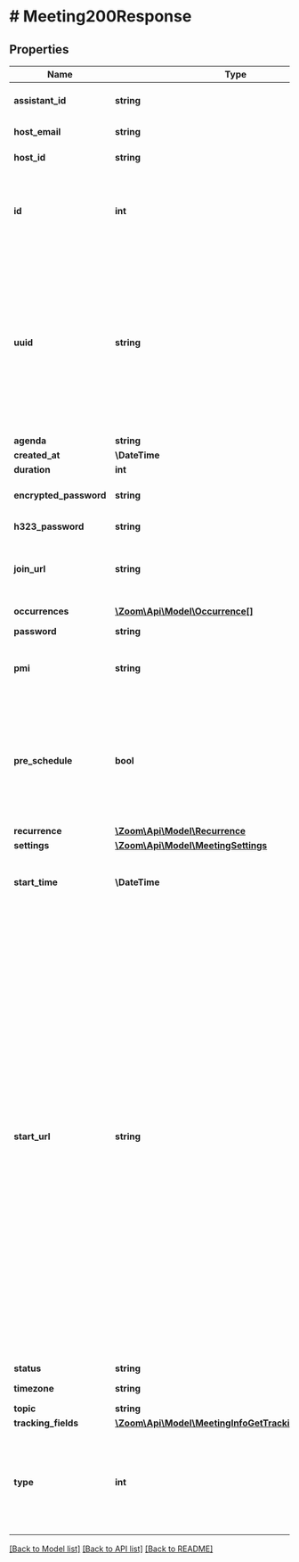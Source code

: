 # # Meeting200Response

## Properties

Name | Type | Description | Notes
------------ | ------------- | ------------- | -------------
**assistant_id** | **string** | The ID of the user who scheduled this meeting on behalf of the host. | [optional]
**host_email** | **string** | Email address of the meeting host. | [optional]
**host_id** | **string** | ID of the user who is set as host of meeting. | [optional]
**id** | **int** | [Meeting ID](https://support.zoom.us/hc/en-us/articles/201362373-What-is-a-Meeting-ID-): Unique identifier of the meeting in \&quot;**long**\&quot; format(represented as int64 data type in JSON), also known as the meeting number. | [optional]
**uuid** | **string** | Unique meeting ID. Each meeting instance will generate its own Meeting UUID (i.e., after a meeting ends, a new UUID will be generated for the next instance of the meeting). You can retrieve a list of UUIDs from past meeting instances using the [**List past meeting instances**](/docs/api-reference/zoom-api/methods#operation/pastMeetings) API. Please double encode your UUID when using it for API calls if the UUID begins with a &#x60;/&#x60; or contains &#x60;//&#x60; in it. | [optional]
**agenda** | **string** | Meeting description | [optional]
**created_at** | **\DateTime** | Time of creation. | [optional]
**duration** | **int** | Meeting duration. | [optional]
**encrypted_password** | **string** | Encrypted passcode for third party endpoints (H323/SIP). | [optional]
**h323_password** | **string** | H.323/SIP room system passcode. | [optional]
**join_url** | **string** | URL for participants to join the meeting. This URL should only be shared with users that you would like to invite for the meeting. | [optional]
**occurrences** | [**\Zoom\Api\Model\Occurrence[]**](Occurrence.md) | Array of occurrence objects. | [optional]
**password** | **string** | Meeting passcode. | [optional]
**pmi** | **string** | [Personal Meeting ID (PMI)](https://marketplace.zoom.us/docs/api-reference/using-zoom-apis#understanding-personal-meeting-id-pmi). Only used for scheduled meetings and recurring meetings with no fixed time. | [optional]
**pre_schedule** | **bool** | Whether the prescheduled meeting was created via the [GSuite app](https://support.zoom.us/hc/en-us/articles/360020187492-Zoom-for-GSuite-add-on). This **only** supports the meeting &#x60;type&#x60; value of &#x60;2&#x60; (scheduled meetings) and &#x60;3&#x60; (recurring meetings with no fixed time):  * &#x60;true&#x60; — A GSuite prescheduled meeting.  * &#x60;false&#x60; — A regular meeting. | [optional] [default to false]
**recurrence** | [**\Zoom\Api\Model\Recurrence**](Recurrence.md) |  | [optional]
**settings** | [**\Zoom\Api\Model\MeetingSettings**](MeetingSettings.md) |  | [optional]
**start_time** | **\DateTime** | Meeting start time in GMT/UTC. Start time will not be returned if the meeting is an **instant** meeting. | [optional]
**start_url** | **string** | &lt;br&gt;&lt;aside&gt;The &lt;code&gt;start_url&lt;/code&gt; of a Meeting is a URL using which a host or an alternative host can start the Meeting.   The expiration time for the &lt;code&gt;start_url&lt;/code&gt; field listed in the response of the [**Create a meeting**](/docs/api-reference/zoom-api/methods#operation/meetingCreate) API is two hours for all regular users.    For users created using the &lt;code&gt;custCreate&lt;/code&gt; option via the [**Create users**](/docs/api-reference/zoom-api/methods#operation/userCreate) API, the expiration time of the &lt;code&gt;start_url&lt;/code&gt; field is 90 days.   For security reasons, to retrieve the updated value for the &lt;code&gt;start_url&lt;/code&gt; field programmatically (after the expiry time), you must call the [**Get a meeting](/docs/api-reference/zoom-api/methods#operation/meeting) API and refer to the value of the &lt;code&gt;start_url&lt;/code&gt; field in the response.&lt;/aside&gt;&lt;br&gt;This URL should only be used by the host of the meeting and **should not be shared with anyone other than the host** of the meeting as anyone with this URL will be able to login to the Zoom Client as the host of the meeting. | [optional]
**status** | **string** | Meeting status | [optional]
**timezone** | **string** | Timezone to format the meeting start time on the . | [optional]
**topic** | **string** | Meeting topic. | [optional]
**tracking_fields** | [**\Zoom\Api\Model\MeetingInfoGetTrackingFieldsInner[]**](MeetingInfoGetTrackingFieldsInner.md) | Tracking fields | [optional]
**type** | **int** | Meeting Types:&lt;br&gt;&#x60;1&#x60; - Instant meeting.&lt;br&gt;&#x60;2&#x60; - Scheduled meeting.&lt;br&gt;&#x60;3&#x60; - Recurring meeting with no fixed time.&lt;br&gt;&#x60;4&#x60; - PMI Meeting&lt;br&gt; &#x60;8&#x60; - Recurring meeting with a fixed time. | [optional] [default to self::TYPE_2]

[[Back to Model list]](../../README.md#models) [[Back to API list]](../../README.md#endpoints) [[Back to README]](../../README.md)
